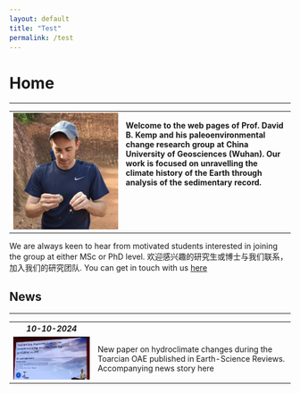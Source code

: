 ```yaml
---
layout: default
title: "Test"
permalink: /test
---
```


# Home
* * *
<table>
    <tr>
        <td style="width:40%">
            <img src="/images/profilepic.jpeg" alt="David B. Kemp">
        </td>
        <td valign="top">
            <p><b>Welcome to the web pages of Prof. David B. Kemp and his paleoenvironmental change research group at China University of Geosciences (Wuhan). Our work is focused on unravelling the climate history of the Earth through analysis of the sedimentary record.</b></p>
        </td>
    </tr>
</table>
  
We are always keen to hear from motivated students interested in joining the group at either MSc or PhD level. 欢迎感兴趣的研究生或博士与我们联系，加入我们的研究团队. You can get in touch with us [here](mailto:davidkemp@cug.edu.cn)

## News
* * *
<table>
    <tr>
        <th><i>10-10-2024</i></th>
     </tr>
     <tr>
        <td valign="top" style="width:30%">
            <img src="/images/talk.jpg" alt="PPT presentation">
        </td>
        <td valign="top">
            <p>New paper on hydroclimate changes during the Toarcian OAE published in Earth-Science Reviews. Accompanying news story here</p>
        </td>
    </tr>
</table>
